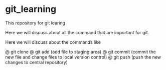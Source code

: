# git_learning
This repository for git learing

Here we will discuss about all the command that are important for git.

Here we will discuss about the commands like

@ git clone
@ git add (add file to staging area)
@ git commit (commit the new file and change files to local version control)
@ git push (push the new changes to central repository)
